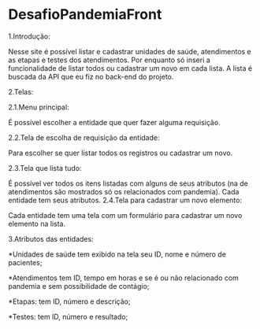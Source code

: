 # DesafioPandemiaFront

1.Introdução:

  Nesse site é possível listar e cadastrar unidades de saúde, atendimentos e as etapas e testes dos atendimentos. Por enquanto só inseri a funcionalidade de listar todos ou cadastrar um novo em cada lista. A lista é buscada da API que eu fiz no back-end do projeto.

2.Telas:

2.1.Menu principal:

  É possível escolher a entidade que quer fazer alguma requisição.
  
2.2.Tela de escolha de requisição da entidade:

  Para escolher se quer listar todos os registros ou cadastrar um novo.
  
2.3.Tela que lista tudo:

  É possível ver todos os itens listadas com alguns de seus atributos (na de atendimentos são mostrados só os relacionados com pandemia). Cada entidade tem seus atributos.
2.4.Tela para cadastrar um novo elemento:

  Cada entidade tem uma tela com um formulário para cadastrar um novo elemento na lista.
  
3.Atributos das entidades:

 *Unidades de saúde tem exibido na tela seu ID, nome e número de pacientes;
 
 *Atendimentos tem ID, tempo em horas e se é ou não relacionado com pandemia e sem possibilidade de contágio;
 
 *Etapas: tem ID, número e descrição;
 
 *Testes: tem ID, número e resultado;

